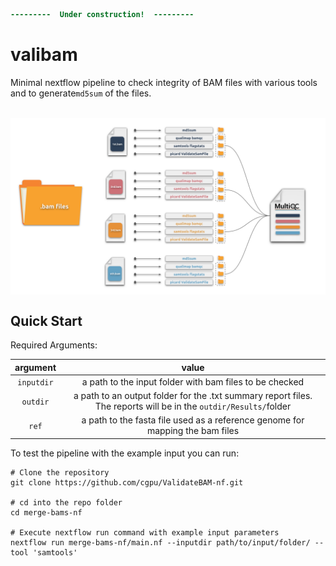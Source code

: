 ```diff
---------  Under construction!  ---------
```
# valibam
Minimal nextflow pipeline to check integrity of BAM files with various tools and to generate`md5sum` of the files.
<br><br>

<p align="center">
  <img src="images/validate-bam.svg"  width="800" align="center" >
</p>



## Quick Start

Required Arguments:

| argument       | value | 
|:--------------:|:-----:| 
|`inputdir`| a path to the input folder with bam files to be checked| 
| `outdir`  | a path to an output folder for the .txt summary report files. <br> The reports will be in the `outdir/Results/`folder|
| `ref`| a path to the fasta file used as a reference genome for mapping the bam files|

To test the pipeline with the example input you can run:

```nextflow
# Clone the repository
git clone https://github.com/cgpu/ValidateBAM-nf.git

# cd into the repo folder 
cd merge-bams-nf

# Execute nextflow run command with example input parameters
nextflow run merge-bams-nf/main.nf --inputdir path/to/input/folder/ --tool 'samtools' 
```

